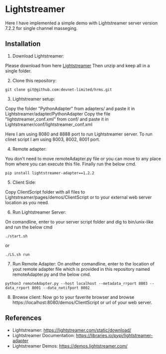 # Lightstreamer

Here I have implemented a simple demo with Lightstreamer server version 7.2.2 for single channel masseging.

## Installation

1. Download Lightstreamer:

Please download from here <a href="http://www.lightstreamer.com" rel="nofollow">Lightstreamer</a>
Then unzip and keep all in a single folder.

2. Clone this repository: 

```
git clone git@github.com:devnet-limited/hrms.git
```

3. Lightstreamer setup: 

Copy the folder "PythonAdapter" from adapters/ and paste it in Lightstreamer/adapter/PythonAdapter
Copy the file "lightstreamer_conf.xml" from conf/ and paste it in Lightstreamer/conf/lightstreamer_conf.xml

Here I am using 8080 and 8888 port to run Lightstreamer server. To run clinet script I am using 8003, 8002, 8001 port.

4. Remote adapter: 

You don't need to move remoteAdapter.py file or you can move to any place from where you can execute this file. Finally run the below cmd.

```
pip install lightstreamer-adapter==1.2.2
```


5. Client Side:

Copy ClientScript folder with all files to Lightstreamer/pages/demos/ClientScript or to your external web server location as you need.

6. Run Lightstreamer Server:

On comandline, enter to your server script folder and dig to bin/unix-like and run the below cmd

```
./start.sh 
```
or 

```
./LS.sh run
```

7. Run Remote Adapter:
On another comandline, enter to the location of yout remote adapter file which is provided in this repository named remoteAdapter.py and the below cmd.

```
python3 remoteAdapter.py --host localhost --metadata_rrport 8003 --data_rrport 8001 --data_notifport 8002 
```

8. Browse client:
Now go to your faverite browser and browse https://localhost:8080/demos/ClientScript or url of your web server.



## References

* Lightstreamer: https://lightstreamer.com/static/download/
* Lightstreamer Documentation: https://libraries.io/pypi/lightstreamer-adapter
* Lightstreamer Demos: https://demos.lightstreamer.com/
